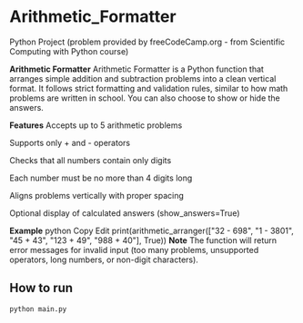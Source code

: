 # Arithmetic_Formatter #
Python Project (problem provided by freeCodeCamp.org - from Scientific Computing with Python course)

**Arithmetic Formatter**
Arithmetic Formatter is a Python function that arranges simple addition and subtraction problems into a clean vertical format. It follows strict formatting and validation rules, similar to how math problems are written in school. You can also choose to show or hide the answers.

**Features**
Accepts up to 5 arithmetic problems

Supports only + and - operators

Checks that all numbers contain only digits

Each number must be no more than 4 digits long

Aligns problems vertically with proper spacing

Optional display of calculated answers (show_answers=True)

**Example**
python
Copy
Edit
print(arithmetic_arranger(["32 - 698", "1 - 3801", "45 + 43", "123 + 49", "988 + 40"], True))
**Note**
The function will return error messages for invalid input (too many problems, unsupported operators, long numbers, or non-digit characters).


## How to run
```bash
python main.py

